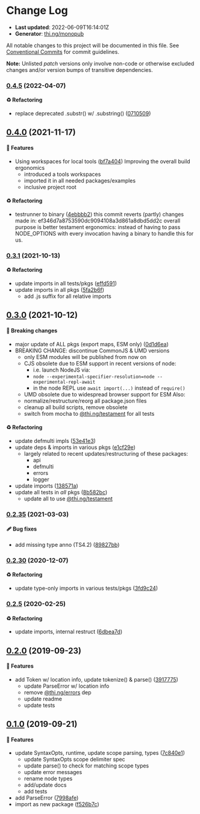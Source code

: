 # Change Log

- **Last updated**: 2022-06-09T16:14:01Z
- **Generator**: [thi.ng/monopub](https://thi.ng/monopub)

All notable changes to this project will be documented in this file.
See [Conventional Commits](https://conventionalcommits.org/) for commit guidelines.

**Note:** Unlisted _patch_ versions only involve non-code or otherwise excluded changes
and/or version bumps of transitive dependencies.

### [0.4.5](https://github.com/thi-ng/umbrella/tree/@thi.ng/sexpr@0.4.5) (2022-04-07)

#### ♻️ Refactoring

- replace deprecated .substr() w/ .substring() ([0710509](https://github.com/thi-ng/umbrella/commit/0710509))

## [0.4.0](https://github.com/thi-ng/umbrella/tree/@thi.ng/sexpr@0.4.0) (2021-11-17)

#### 🚀 Features

- Using workspaces for local tools ([bf7a404](https://github.com/thi-ng/umbrella/commit/bf7a404))
  Improving the overall build ergonomics
  - introduced a tools workspaces
  - imported it in all needed packages/examples
  - inclusive project root

#### ♻️ Refactoring

- testrunner to binary ([4ebbbb2](https://github.com/thi-ng/umbrella/commit/4ebbbb2))
  this commit reverts (partly) changes made in:
  ef346d7a8753590dc9094108a3d861a8dbd5dd2c
  overall purpose is better testament ergonomics:
  instead of having to pass NODE_OPTIONS with every invocation
  having a binary to handle this for us.

### [0.3.1](https://github.com/thi-ng/umbrella/tree/@thi.ng/sexpr@0.3.1) (2021-10-13)

#### ♻️ Refactoring

- update imports in all tests/pkgs ([effd591](https://github.com/thi-ng/umbrella/commit/effd591))
- update imports in all pkgs ([5fa2b6f](https://github.com/thi-ng/umbrella/commit/5fa2b6f))
  - add .js suffix for all relative imports

## [0.3.0](https://github.com/thi-ng/umbrella/tree/@thi.ng/sexpr@0.3.0) (2021-10-12)

#### 🛑 Breaking changes

- major update of ALL pkgs (export maps, ESM only) ([0d1d6ea](https://github.com/thi-ng/umbrella/commit/0d1d6ea))
- BREAKING CHANGE: discontinue CommonJS & UMD versions
  - only ESM modules will be published from now on
  - CJS obsolete due to ESM support in recent versions of node:
    - i.e. launch NodeJS via:
    - `node --experimental-specifier-resolution=node --experimental-repl-await`
    - in the node REPL use `await import(...)` instead of `require()`
  - UMD obsolete due to widespread browser support for ESM
  Also:
  - normalize/restructure/reorg all package.json files
  - cleanup all build scripts, remove obsolete
  - switch from mocha to [@thi.ng/testament](https://github.com/thi-ng/umbrella/tree/main/packages/testament) for all tests

#### ♻️ Refactoring

- update defmulti impls ([53e41e3](https://github.com/thi-ng/umbrella/commit/53e41e3))
- update deps & imports in various pkgs ([e1cf29e](https://github.com/thi-ng/umbrella/commit/e1cf29e))
  - largely related to recent updates/restructuring of these packages:
    - api
    - defmulti
    - errors
    - logger
- update imports ([138571a](https://github.com/thi-ng/umbrella/commit/138571a))
- update all tests in _all_ pkgs ([8b582bc](https://github.com/thi-ng/umbrella/commit/8b582bc))
  - update all to use [@thi.ng/testament](https://github.com/thi-ng/umbrella/tree/main/packages/testament)

### [0.2.35](https://github.com/thi-ng/umbrella/tree/@thi.ng/sexpr@0.2.35) (2021-03-03)

#### 🩹 Bug fixes

- add missing type anno (TS4.2) ([89827bb](https://github.com/thi-ng/umbrella/commit/89827bb))

### [0.2.30](https://github.com/thi-ng/umbrella/tree/@thi.ng/sexpr@0.2.30) (2020-12-07)

#### ♻️ Refactoring

- update type-only imports in various tests/pkgs ([3fd9c24](https://github.com/thi-ng/umbrella/commit/3fd9c24))

### [0.2.5](https://github.com/thi-ng/umbrella/tree/@thi.ng/sexpr@0.2.5) (2020-02-25)

#### ♻️ Refactoring

- update imports, internal restruct ([6dbea7d](https://github.com/thi-ng/umbrella/commit/6dbea7d))

## [0.2.0](https://github.com/thi-ng/umbrella/tree/@thi.ng/sexpr@0.2.0) (2019-09-23)

#### 🚀 Features

- add Token w/ location info, update tokenize() & parse() ([3917775](https://github.com/thi-ng/umbrella/commit/3917775))
  - update ParseError w/ location info
  - remove [@thi.ng/errors](https://github.com/thi-ng/umbrella/tree/main/packages/errors) dep
  - update readme
  - update tests

## [0.1.0](https://github.com/thi-ng/umbrella/tree/@thi.ng/sexpr@0.1.0) (2019-09-21)

#### 🚀 Features

- update SyntaxOpts, runtime, update scope parsing, types ([7c840e1](https://github.com/thi-ng/umbrella/commit/7c840e1))
  - update SyntaxOpts scope delimiter spec
  - update parse() to check for matching scope types
  - update error messages
  - rename node types
  - add/update docs
  - add tests
- add ParseError ([7998afe](https://github.com/thi-ng/umbrella/commit/7998afe))
- import as new package ([f526b7c](https://github.com/thi-ng/umbrella/commit/f526b7c))
